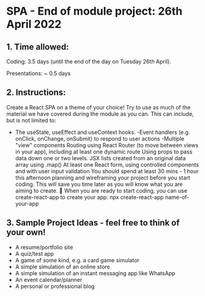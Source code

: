 # SPA - End of module project:  26th April 2022
## 1. Time allowed:

Coding: 3.5 days (until the end of the day on Tuesday 26th April).

Presentations: ~ 0.5 days

## 2. Instructions:
Create a React SPA on a theme of your choice!
Try to use as much of the material we have covered during the module as you can. This can include, but is not limited to:
- The useState, useEffect and useContext hooks.
-Event handlers (e.g. onClick, onChange, onSubmit) to respond to user actions
-Multiple "view" components
Routing using React Router (to move between views in your app), including at least one dynamic route
Using props to pass data down one or two levels.
JSX lists created from an original data array using .map()
At least one React form, using controlled components and with user input validation
You should spend at least 30 mins - 1 hour this afternoon planning and wireframing your project before you start coding. This will save you time later as you will know what you are aiming to create. :slightly_smiling_face:
When you are ready to start coding, you can use create-react-app to create your app: npx create-react-app name-of-your-app


## 3. Sample Project Ideas - feel free to think of your own!
- A resume/portfolio site
- A quiz/test app
- A game of some kind, e.g. a card game simulator
- A simple simulation of an online store
- A simple simulation of an instant messaging app like WhatsApp
- An event calendar/planner
- A personal or professional blog
